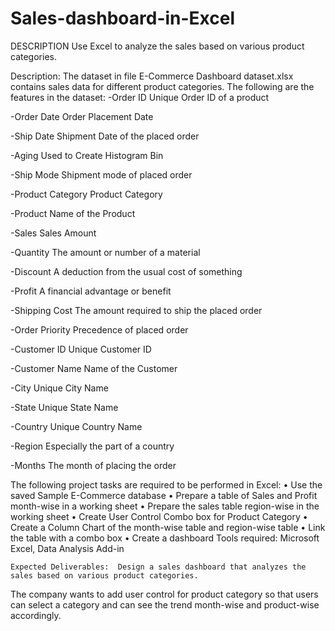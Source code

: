 # Sales-dashboard-in-Excel

DESCRIPTION
Use Excel to analyze the sales based on various product categories.
 
Description:
The dataset in file E-Commerce Dashboard dataset.xlsx contains sales data for different product categories. The following are the features in the dataset:
-Order ID	Unique Order ID of a product

-Order Date	Order Placement Date

-Ship Date	Shipment Date of the placed order

-Aging	Used to Create Histogram Bin

-Ship Mode	Shipment mode of placed order

-Product Category	Product Category

-Product	Name of the Product

-Sales	Sales Amount

-Quantity	The amount or number of a material

-Discount	A deduction from the usual cost of something

-Profit	A financial advantage or benefit

-Shipping Cost	The amount required to ship the placed order

-Order Priority	Precedence of placed order

-Customer ID	Unique Customer ID

-Customer Name	Name of the Customer

-City	Unique City Name

-State	Unique State Name


-Country	Unique Country Name

-Region	Especially the part of a country

-Months	The month of placing the order


The following project tasks are required to be performed in Excel:
•	Use the saved Sample E-Commerce database
•	Prepare a table of Sales and Profit month-wise in a working sheet
•	Prepare the sales table region-wise in the working sheet
•	Create User Control Combo box for Product Category
•	Create a Column Chart of the month-wise table and region-wise table
•	Link the table with a combo box
•	Create a dashboard
Tools required: Microsoft Excel, Data Analysis Add-in
 
`Expected Deliverables:  Design a sales dashboard that analyzes the sales based on various product categories.`

The company wants to add user control for product category so that users can select a category and can see the trend month-wise and product-wise accordingly.
